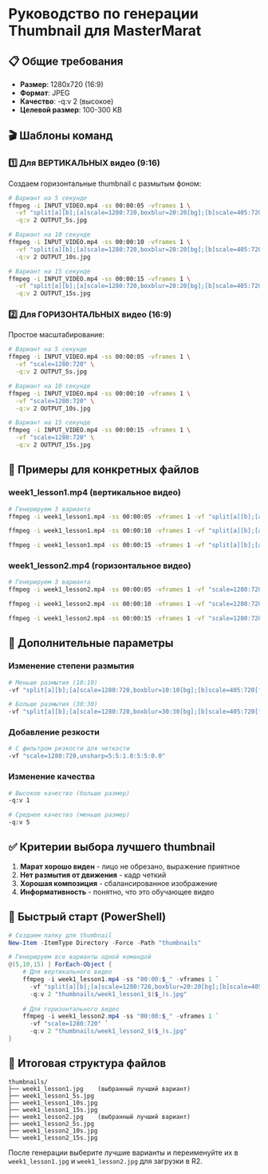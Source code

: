 # Руководство по генерации Thumbnail для MasterMarat

## 📋 Общие требования
- **Размер**: 1280x720 (16:9)
- **Формат**: JPEG
- **Качество**: -q:v 2 (высокое)
- **Целевой размер**: 100-300 KB

## 🎬 Шаблоны команд

### 1️⃣ Для ВЕРТИКАЛЬНЫХ видео (9:16)
Создаем горизонтальные thumbnail с размытым фоном:

```bash
# Вариант на 5 секунде
ffmpeg -i INPUT_VIDEO.mp4 -ss 00:00:05 -vframes 1 \
  -vf "split[a][b];[a]scale=1280:720,boxblur=20:20[bg];[b]scale=405:720[fg];[bg][fg]overlay=(W-w)/2:(H-h)/2" \
  -q:v 2 OUTPUT_5s.jpg

# Вариант на 10 секунде
ffmpeg -i INPUT_VIDEO.mp4 -ss 00:00:10 -vframes 1 \
  -vf "split[a][b];[a]scale=1280:720,boxblur=20:20[bg];[b]scale=405:720[fg];[bg][fg]overlay=(W-w)/2:(H-h)/2" \
  -q:v 2 OUTPUT_10s.jpg

# Вариант на 15 секунде
ffmpeg -i INPUT_VIDEO.mp4 -ss 00:00:15 -vframes 1 \
  -vf "split[a][b];[a]scale=1280:720,boxblur=20:20[bg];[b]scale=405:720[fg];[bg][fg]overlay=(W-w)/2:(H-h)/2" \
  -q:v 2 OUTPUT_15s.jpg
```

### 2️⃣ Для ГОРИЗОНТАЛЬНЫХ видео (16:9)
Простое масштабирование:

```bash
# Вариант на 5 секунде
ffmpeg -i INPUT_VIDEO.mp4 -ss 00:00:05 -vframes 1 \
  -vf "scale=1280:720" \
  -q:v 2 OUTPUT_5s.jpg

# Вариант на 10 секунде
ffmpeg -i INPUT_VIDEO.mp4 -ss 00:00:10 -vframes 1 \
  -vf "scale=1280:720" \
  -q:v 2 OUTPUT_10s.jpg

# Вариант на 15 секунде
ffmpeg -i INPUT_VIDEO.mp4 -ss 00:00:15 -vframes 1 \
  -vf "scale=1280:720" \
  -q:v 2 OUTPUT_15s.jpg
```

## 📝 Примеры для конкретных файлов

### week1_lesson1.mp4 (вертикальное видео)
```bash
# Генерируем 3 варианта
ffmpeg -i week1_lesson1.mp4 -ss 00:00:05 -vframes 1 -vf "split[a][b];[a]scale=1280:720,boxblur=20:20[bg];[b]scale=405:720[fg];[bg][fg]overlay=(W-w)/2:(H-h)/2" -q:v 2 week1_lesson1_v1.jpg

ffmpeg -i week1_lesson1.mp4 -ss 00:00:10 -vframes 1 -vf "split[a][b];[a]scale=1280:720,boxblur=20:20[bg];[b]scale=405:720[fg];[bg][fg]overlay=(W-w)/2:(H-h)/2" -q:v 2 week1_lesson1_v2.jpg

ffmpeg -i week1_lesson1.mp4 -ss 00:00:15 -vframes 1 -vf "split[a][b];[a]scale=1280:720,boxblur=20:20[bg];[b]scale=405:720[fg];[bg][fg]overlay=(W-w)/2:(H-h)/2" -q:v 2 week1_lesson1_v3.jpg
```

### week1_lesson2.mp4 (горизонтальное видео)
```bash
# Генерируем 3 варианта
ffmpeg -i week1_lesson2.mp4 -ss 00:00:05 -vframes 1 -vf "scale=1280:720" -q:v 2 week1_lesson2_v1.jpg

ffmpeg -i week1_lesson2.mp4 -ss 00:00:10 -vframes 1 -vf "scale=1280:720" -q:v 2 week1_lesson2_v2.jpg

ffmpeg -i week1_lesson2.mp4 -ss 00:00:15 -vframes 1 -vf "scale=1280:720" -q:v 2 week1_lesson2_v3.jpg
```

## 🔧 Дополнительные параметры

### Изменение степени размытия
```bash
# Меньше размытия (10:10)
-vf "split[a][b];[a]scale=1280:720,boxblur=10:10[bg];[b]scale=405:720[fg];[bg][fg]overlay=(W-w)/2:(H-h)/2"

# Больше размытия (30:30)
-vf "split[a][b];[a]scale=1280:720,boxblur=30:30[bg];[b]scale=405:720[fg];[bg][fg]overlay=(W-w)/2:(H-h)/2"
```

### Добавление резкости
```bash
# С фильтром резкости для четкости
-vf "scale=1280:720,unsharp=5:5:1.0:5:5:0.0"
```

### Изменение качества
```bash
# Высокое качество (больше размер)
-q:v 1

# Среднее качество (меньше размер)
-q:v 5
```

## ✅ Критерии выбора лучшего thumbnail
1. **Марат хорошо виден** - лицо не обрезано, выражение приятное
2. **Нет размытия от движения** - кадр четкий
3. **Хорошая композиция** - сбалансированное изображение
4. **Информативность** - понятно, что это обучающее видео

## 🚀 Быстрый старт (PowerShell)
```powershell
# Создаем папку для thumbnail
New-Item -ItemType Directory -Force -Path "thumbnails"

# Генерируем все варианты одной командой
@(5,10,15) | ForEach-Object {
    # Для вертикального видео
    ffmpeg -i week1_lesson1.mp4 -ss "00:00:$_" -vframes 1 `
      -vf "split[a][b];[a]scale=1280:720,boxblur=20:20[bg];[b]scale=405:720[fg];[bg][fg]overlay=(W-w)/2:(H-h)/2" `
      -q:v 2 "thumbnails/week1_lesson1_$($_)s.jpg"
    
    # Для горизонтального видео
    ffmpeg -i week1_lesson2.mp4 -ss "00:00:$_" -vframes 1 `
      -vf "scale=1280:720" `
      -q:v 2 "thumbnails/week1_lesson2_$($_)s.jpg"
}
```

## 📁 Итоговая структура файлов
```
thumbnails/
├── week1_lesson1.jpg    (выбранный лучший вариант)
├── week1_lesson1_5s.jpg
├── week1_lesson1_10s.jpg
├── week1_lesson1_15s.jpg
├── week1_lesson2.jpg    (выбранный лучший вариант)
├── week1_lesson2_5s.jpg
├── week1_lesson2_10s.jpg
└── week1_lesson2_15s.jpg
```

После генерации выберите лучшие варианты и переименуйте их в `week1_lesson1.jpg` и `week1_lesson2.jpg` для загрузки в R2.